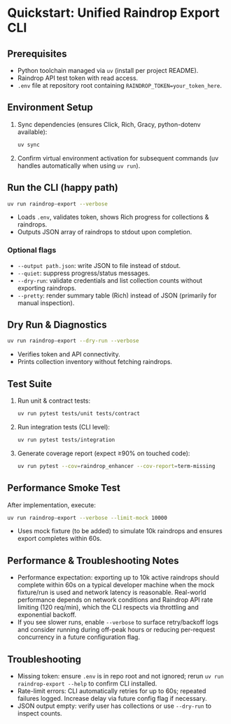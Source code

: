 # Quickstart: Unified Raindrop Export CLI

## Prerequisites
- Python toolchain managed via `uv` (install per project README).
- Raindrop API test token with read access.
- `.env` file at repository root containing `RAINDROP_TOKEN=your_token_here`.

## Environment Setup
1. Sync dependencies (ensures Click, Rich, Gracy, python-dotenv available):
   ```bash
   uv sync
   ```
2. Confirm virtual environment activation for subsequent commands (uv handles automatically when using `uv run`).

## Run the CLI (happy path)
```bash
uv run raindrop-export --verbose
```
- Loads `.env`, validates token, shows Rich progress for collections & raindrops.
- Outputs JSON array of raindrops to stdout upon completion.

### Optional flags
- `--output path.json`: write JSON to file instead of stdout.
- `--quiet`: suppress progress/status messages.
- `--dry-run`: validate credentials and list collection counts without exporting raindrops.
- `--pretty`: render summary table (Rich) instead of JSON (primarily for manual inspection).

## Dry Run & Diagnostics
```bash
uv run raindrop-export --dry-run --verbose
```
- Verifies token and API connectivity.
- Prints collection inventory without fetching raindrops.

## Test Suite
1. Run unit & contract tests:
   ```bash
   uv run pytest tests/unit tests/contract
   ```
2. Run integration tests (CLI level):
   ```bash
   uv run pytest tests/integration
   ```
3. Generate coverage report (expect ≥90% on touched code):
   ```bash
   uv run pytest --cov=raindrop_enhancer --cov-report=term-missing
   ```

## Performance Smoke Test
After implementation, execute:
```bash
uv run raindrop-export --verbose --limit-mock 10000
```
- Uses mock fixture (to be added) to simulate 10k raindrops and ensures export completes within 60s.

## Performance & Troubleshooting Notes

- Performance expectation: exporting up to 10k active raindrops should complete within 60s on a typical developer machine when the mock fixture/run is used and network latency is reasonable. Real-world performance depends on network conditions and Raindrop API rate limiting (120 req/min), which the CLI respects via throttling and exponential backoff.
- If you see slower runs, enable `--verbose` to surface retry/backoff logs and consider running during off-peak hours or reducing per-request concurrency in a future configuration flag.

## Troubleshooting
- Missing token: ensure `.env` is in repo root and not ignored; rerun `uv run raindrop-export --help` to confirm CLI installed.
- Rate-limit errors: CLI automatically retries for up to 60s; repeated failures logged. Increase delay via future config flag if necessary.
- JSON output empty: verify user has collections or use `--dry-run` to inspect counts.
